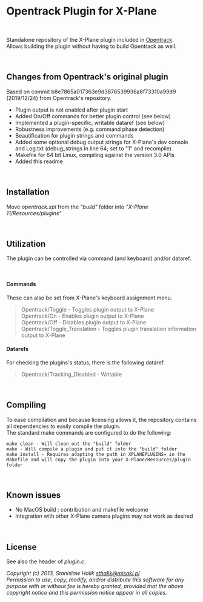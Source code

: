 # Opentrack Plugin for X-Plane

&nbsp;

Standalone repository of the X-Plane plugin included in [Opentrack](https://github.com/opentrack/opentrack).  
Allows building the plugin without having to build Opentrack as well.

&nbsp;

## Changes from Opentrack's original plugin

Based on commit b8e7865a017363e9d3876539936a6f73310a99d9 (2019/12/24) from Opentrack's repository.

- Plugin output is not enabled after plugin start
- Added On/Off commands for better plugin control (see below)
- Implemented a plugin-specific, writable dataref (see below)
- Robustness improvements (e.g. command phase detection)
- Beautification for plugin strings and commands
- Added some optional debug output strings for X-Plane's dev console and Log.txt (debug_strings in line 64; set to "1" and recompile)
- Makefile for 64 bit Linux, compiling against the version 3.0 APIs
- Added this readme

&nbsp;

## Installation

Move _opentrack.xpl_ from the _"build"_ folder into _"X-Plane 11/Resources/plugins"_

&nbsp;

## Utilization

The plugin can be controlled via command (and keyboard) and/or dataref.

&nbsp;
#### Commands

These can also be set from X-Plane's keyboard assignment menu.

>Opentrack/Toggle - Toggles plugin output to X-Plane  
Opentrack/On - Enables plugin output to X-Plane  
Opentrack/Off - Disables plugin output to X-Plane  
Opentrack/Toggle_Translation - Toggles plugin translation information output to X-Plane
&nbsp;
#### Datarefs

For checking the plugins's status, there is the following dataref.
  
>Opentrack/Tracking_Disabled - Writable
    
&nbsp;

## Compiling

To ease compilation and because licensing allows it, the repository contains all dependencies to easily compile the plugin.  
The standard make commands are configured to do the following:

    make clean - Will clean out the "build" folder
    make - Will compile a plugin and put it into the "build" folder
    make install - Requires adapting the path in XPLANEPLUGINS= in the Makefile and will copy the plugin into your X-Plane/Resources/plugin folder
    
&nbsp;

## Known issues

- No MacOS build ; contribution and makefile welcome
- Integration with other X-Plane camera plugins may not work as desired 

&nbsp;

## License

See also the header of _plugin.c_.

_Copyright (c) 2013, Stanislaw Halik <sthalik@misaki.pl>   
 Permission to use, copy, modify, and/or distribute this software for any purpose with or without fee is hereby granted, provided that the above copyright notice and this permission notice appear in all copies._
